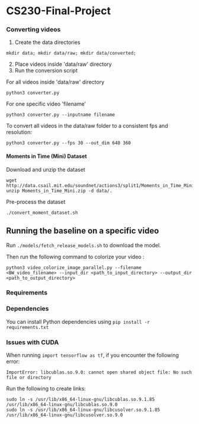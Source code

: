 # CS230-Final-Project

### Converting videos

1. Create the data directories
```
mkdir data; mkdir data/raw; mkdir data/converted;
```
2. Place videos inside 'data/raw' directory
3. Run the conversion script

For all videos inside 'data/raw' directory
```
python3 converter.py
```

For one specific video 'filename'
```
python3 converter.py --inputname filename
```

To convert all videos in the data/raw folder to a consistent fps and resolution:
```
python3 converter.py --fps 30 --out_dim 640 360
```

#### Moments in Time (Mini) Dataset
Download and unzip the dataset
```
wget http://data.csail.mit.edu/soundnet/actions3/split1/Moments_in_Time_Mini.zip
unzip Moments_in_Time_Mini.zip -d data/.
```
Pre-process the dataset
```
./convert_moment_dataset.sh
```

## Running the baseline on a specific video
Run ```./models/fetch_release_models.sh``` to download the model.

Then run the following command to colorize your video :
```
python3 video_colorize_image_parallel.py --filename <BW_video_filename> --input_dir <path_to_input_directory> --output_dir <path_to_output_directory>
```

### Requirements

### Dependencies

You can install Python dependencies using `pip install -r requirements.txt`


### Issues with CUDA

When running `import tensorflow as tf`, if you encounter the following error:
```
ImportError: libcublas.so.9.0: cannot open shared object file: No such file or directory
```

Run the following to create links:
```
sudo ln -s /usr/lib/x86_64-linux-gnu/libcublas.so.9.1.85 /usr/lib/x86_64-linux-gnu/libcublas.so.9.0
sudo ln -s /usr/lib/x86_64-linux-gnu/libcusolver.so.9.1.85 /usr/lib/x86_64-linux-gnu/libcusolver.so.9.0
```
